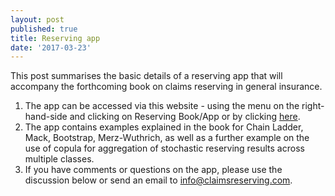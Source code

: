 ```yaml
---
layout: post
published: true
title: Reserving app
date: '2017-03-23'
---
```


This post summarises the basic details of a reserving app that will accompany the forthcoming book on claims reserving in general insurance.  

1. The app can be accessed via this website - using the menu on the right-hand-side and clicking on Reserving Book/App or by clicking [here](http://www.davidjhindley.com:3838/Claimsreserving/). 
2. The app contains examples explained in the book for Chain Ladder, Mack, Bootstrap, Merz-Wuthrich, as well as a further example on the use of copula for aggregation of stochastic reserving results across multiple classes. 
3. If you have comments or questions on the app, please use the discussion below or send an email to info@claimsreserving.com.
